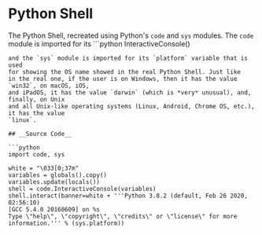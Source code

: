 # **Python Shell**

The Python Shell, recreated using Python's `code` and `sys` modules.
The `code` module is imported for its ```python
InteractiveConsole()
``` object that is used to create the shell,
and the `sys` module is imported for its `platform` variable that is used
for showing the OS name showed in the real Python Shell. Just like
in the real one, if the user is on Windows, then it has the value `win32`, on macOS, iOS,
and iPadOS, it has the value `darwin` (which is *very* unusual), and, finally, on Unix
and all Unix-like operating systems (Linux, Android, Chrome OS, etc.), it has the value
`linux`.

## __Source Code__

```python
import code, sys

white = "\033[0;37m"
variables = globals().copy()
variables.update(locals())
shell = code.InteractiveConsole(variables)
shell.interact(banner=white + '''Python 3.8.2 (default, Feb 26 2020, 02:56:10)
[GCC 5.4.0 20160609] on %s
Type \"help\", \"copyright\", \"credits\" or \"license\" for more information.''' % (sys.platform))
```
